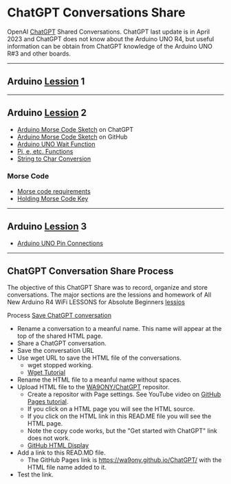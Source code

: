 # ChatGPT Conversations Share
OpenAI [ChatGPT](https://chat.openai.com/) Shared Conversations.  ChatGPT last update is in April 2023 and ChatGPT does not know about the Arduino UNO R4, but useful information can be obtain from ChatGPT knowledge of the Arduino UNO R#3 and other boards.

---
## Arduino [Lession](https://www.youtube.com/playlist?list=PLGs0VKk2DiYyn0wN335MXpbi3PRJTMmex) 1

---
## Arduino [Lession](https://www.youtube.com/playlist?list=PLGs0VKk2DiYyn0wN335MXpbi3PRJTMmex) 2

+ [Arduino Morse Code Sketch](https://chat.openai.com/share/333d4852-defc-414d-89a0-495fb687b5ab) on ChatGPT
+ <A HREF="https://wa9ony.github.io/ChatGPT/MorseSketch.html">Arduino Morse Code Sketch</A> on GitHub
+ [Arduino UNO Wait Function](https://chat.openai.com/share/5862232a-743b-418a-83ce-b5747a985757)
+ [Pi, e, etc.  Functions](https://chat.openai.com/share/c6e3a0df-16d0-4914-b201-b54953f346f8)
+ [String to Char Conversion](https://chat.openai.com/share/3842bcf1-cb6c-4b68-b7c7-382750ddb48d)

### Morse Code
+ [Morse code requirements](https://chat.openai.com/share/6d9fa0d0-2cfe-4065-b746-eee7762cbe99)
+ <A HREF="https://wa9ony.github.io/ChatGPT/key.html">Holding Morse Code Key</A>

---
## Arduino [Lession](https://www.youtube.com/playlist?list=PLGs0VKk2DiYyn0wN335MXpbi3PRJTMmex) 3

+ [Arduino UNO Pin Connections
](https://chat.openai.com/share/91386425-450c-4784-af69-fc32d47fb7ef)

---
## ChatGPT Conversation Share Process
The objective of this ChatGPT Share was to record, organize and store conversations.
The major sections are the lessions and homework of All New Arduino R4 WiFi LESSONS for Absolute Beginners [lessios](https://www.youtube.com/playlist?list=PLGs0VKk2DiYyn0wN335MXpbi3PRJTMmex)

Process
[Save ChatGPT conversation](https://chat.openai.com/share/baf3499e-6725-4bb7-94f1-d26e2c089147)
+ Rename a conversation to a meanful name. This name will appear at the top of the shared HTML page.
+ Share a ChatGPT conversation.
+ Save the conversation URL
+ Use wget URL to save the HTML file of the conversations.
  + wget stopped working.
  + [Wget Tutorial](https://chat.openai.com/share/c0aef6f9-e1cb-4e45-8185-2b55ce4b65ba)
+ Rename the HTML file to a meanful name without spaces.
+ Upload HTML file to the [WA9ONY/ChatGPT](https://github.com/WA9ONY/ChatGPT) repositor.
  + Create a repositor with Page settings. See YouTube video on [GitHub Pages tutorial](https://www.youtube.com/results?search_query=github+pages+tutorial).
  + If you click on a HTML page you will see the HTML source.
  + If you click on the HTML link in this READ.ME file you will see the HTML page.
  + Note the copy code works, but the "Get started with ChatGPT" link does not work.
  + [GitHub HTML Display](https://chat.openai.com/share/50cd8b35-b481-4ad5-8806-b7ee915f7556)
+ Add a link to this READ.MD file.
  + The GitHub Pages link is https://wa9ony.github.io/ChatGPT/ with the HTML file name added to it.
+ Test the link.  
